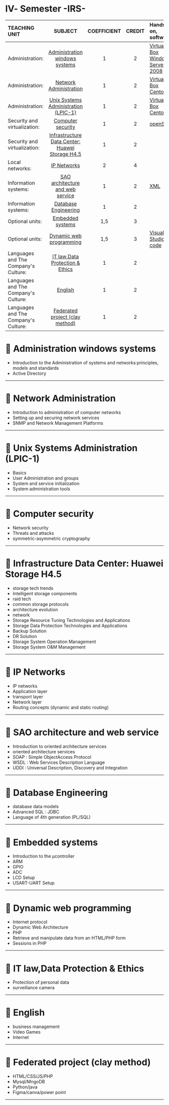 # Ⅳ- Semester -IRS-
| TEACHING UNIT                | SUBJECT                      | COEFFICIENT |CREDIT    |Hands-on, software |
|:--------                     |:--------:                    | :--------:   |:--------: |:----------|
| Administration:                | 	[Administration windows systems](#📖-Administration-windows-systems)                    |     1  |    2 |[Virtual Box](https://www.virtualbox.org/wiki/Downloads)<br>[Windows Server 2008]()|
| Administration:                 | [Network Administration](#📖-Network-Administration)                     |     1  |    2 |[Virtual Box](https://www.virtualbox.org/wiki/Downloads)<br>[Centos](https://www.centos.org/download/)|
Administration:                     | [Unix Systems Administration (LPIC-1)](#📖-Unix-Systems-Administration-(LPIC-1))      |     1    |    2 |[Virtual Box](https://www.virtualbox.org/wiki/Downloads)<br>[Centos](https://www.centos.org/download/)|
| Security and virtualization:                    | 	[Computer security](#📖-Computer-security)          |     1    |    2 | [openSSL](https://www.openssl.org/source/) |  
| Security and virtualization:        | 	[Infrastructure Data Center: Huawei Storage H4.5](#📖-Infrastructure-Data-Center:-Huawei-Storage-H4.5)             |     1    |    2 |
| Local networks:       | 	[IP Networks](#📖-IP-Networks)         |     2  |    4 |
| Information systems:   | [SAO architecture and web service](#📖-SAO-architecture-and-web-service) |     1    |   2 |[XML]()|
| Information systems:   | 	[Database Engineering](#📖-📖-Database-Engineering)         |     1  |    2|
| Optional units:| [Embedded systems](#📖-Embedded-systems)                     |     1,5    |    3 |
| Optional units: | [Dynamic web programming](#📖-Dynamic-web-programming)   |     1,5    |    3 | [Visual Studio code]()|
| Languages and The Company's Culture: |	[IT law,Data Protection & Ethics](#📖-IT,law,Data-Protection-&-Ethics)     |     1    |    2 |
| Languages and The Company's Culture: |	[English](#📖-English)     |     1    |    2 |
| Languages and The Company's Culture: |	[Federated project (clay method)](#📖-Federated-projec-(clay-method))     |     1    |    2 |



# 📖 Administration windows systems
- Introduction to the Administration of systems and networks:principles, models and standards               
- Active Directory                

---

# 📖 Network Administration 
- Introduction to administration of computer networks               
- Setting up and securing network services                
- SNMP and Network Management Platforms              


---

# 📖 Unix Systems Administration (LPIC-1)
- Basics               
- User Administration and groups                
- System and service initialization               
- System administration tools                

---

# 📖 Computer security
- Network security               
- Threats and attacks                
- symmetric-asymmetric cryptography              


---

# 📖 Infrastructure Data Center: Huawei Storage H4.5
- storage tech trends               
- Intelligent storage components                
- raid tech              
- common storage protocols                
- architecture evolution                
- network                
- Storage Resource Tuning Technologies and Applications              
- Storage Data Protection Technologies and Applications                
- Backup Solution               
- DR Solution                
- Storage System Operation Management              
- Storage System O&M Management                
---

# 📖 IP Networks
- IP networks                
- Application layer                
- transport layer              
- Network layer                
- Routing concepts (dynamic and static routing)              

---

# 📖 SAO architecture and web service
- Introduction to oriented architecture services               
- oriented architecture services                
- SOAP : Simple ObjectAccess Protocol              
- WSDL : Web Services Description Language                
- UDDI : Universal Description, Discovery and Integration                
---

# 📖 Database Engineering
- database data models               
- Advanced SQL : JDBC                
- Language of 4th generation (PL/SQL)              

---

# 📖 Embedded systems
- Introduction to the μcontroller               
- ARM                
- GPIO              
- ADC                
- LCD Setup               
- USART-UART Setup        

---

# 📖 Dynamic web programming
- Internet protocol       
- Dynamic Web Architecture
- PHP               
- Retrieve and manipulate data from an HTML/PHP form               
- Sessions in PHP               

---

# 📖 IT law,Data Protection & Ethics

- Protection of personal data
- surveillance camera        

---
# 📖 English
- business management    
- Video Games            
- Internet               

---
# 📖 Federated project (clay method)
- HTML/CSS/JS/PHP
- Mysql/MngoDB   
- Python/java    
- Figma/canva/power point

---
